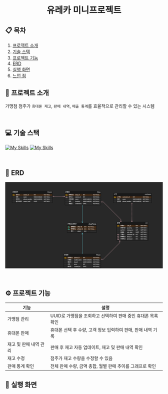 # <center>유레카 미니프로젝트</center>

## 📋 목차

1. [프로젝트 소개](#프로젝트-소개)
2. [기술 스택](#기술-스택)
3. [프로젝트 기능](#프로젝트-기능)
4. [ERD](#erd)
5. [실행 화면](#실행-화면)
6. [느낀 점](#느낀-점)


## 📝 프로젝트 소개
가맹점 점주가 `휴대폰 재고`, `판매 내역`, `매출 통계`를 효율적으로 관리할 수 있는 시스템

<br>

## 💻 기술 스택

[![My Skills](https://skillicons.dev/icons?i=java)](https://skillicons.dev)
[![My Skills](https://skillicons.dev/icons?i=mysql)](https://skillicons.dev)

<br>

## 🎨 ERD

![ERD](img/ureca-miniproject-1.png)

<br>

## ⚙️ 프로젝트 기능

| 기능                 | 설명                                 |
|----------------------|------------------------------------|
| 가맹점 관리           | UUID로 가맹점을 조회하고 선택하여 판매 중인 휴대폰 목록 확인 |
| 휴대폰 판매           | 휴대폰 선택 후 수량, 고객 정보 입력하여 판매, 판매 내역 기록 |
| 재고 및 판매 내역 관리 | 판매 후 재고 자동 업데이트, 재고 및 판매 내역 확인     |
| 재고 수정             | 점주가 재고 수량을 수정할 수 있음                |
| 판매 통계 확인        | 전체 판매 수량, 금액 총합, 월별 판매 추이를 그래프로 확인 |

## 📸 실행 화면

